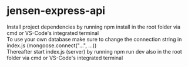 # jensen-express-api
Install project dependencies by running npm install in the root folder via cmd or VS-Code's integrated terminal<br/>
To use your own database make sure to change the connection string in index.js (mongoose.connect("...", ...))<br/>
Thereafter start index.js (server) by running npm run dev also in the root folder via cmd or VS-Code's integrated terminal
